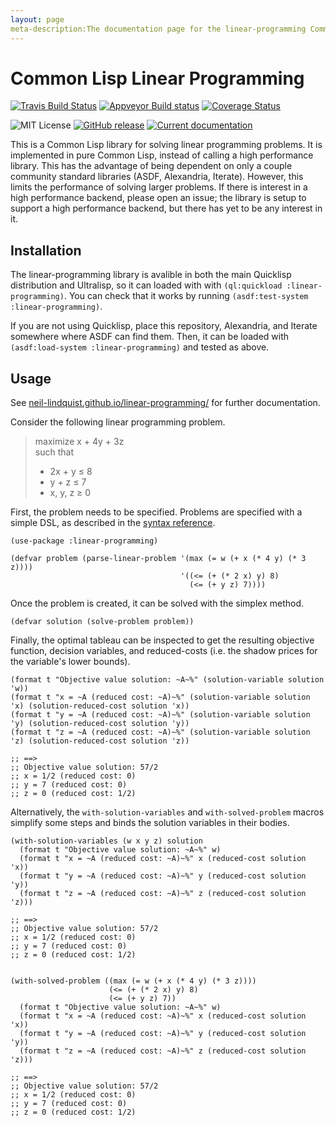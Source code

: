 ```yaml
---
layout: page
meta-description:The documentation page for the linear-programming Common Lisp library.
---
```


# Common Lisp Linear Programming
[![Travis Build Status](https://img.shields.io/travis/neil-lindquist/linear-programming/master?logo=travis)](https://travis-ci.org/neil-lindquist/linear-programming?branch=master)
[![Appveyor Build status](https://ci.appveyor.com/api/projects/status/8rx1x28xxx7tkis4/branch/master?svg=true)](https://ci.appveyor.com/project/neil-lindquist/linear-programming/branch/master)
[![Coverage Status](https://coveralls.io/repos/github/neil-lindquist/linear-programming/badge.svg?branch=master)](https://coveralls.io/github/neil-lindquist/linear-programming?branch=master)

![MIT License](https://img.shields.io/github/license/neil-lindquist/linear-programming.svg?color=informational)
[![GitHub release](https://img.shields.io/github/release/neil-lindquist/linear-programming.svg)](https://github.com/neil-lindquist/linear-programming/releases)
[![Current documentation](https://img.shields.io/badge/docs-current-informational.svg)](https://neil-lindquist.github.io/linear-programming/)



This is a Common Lisp library for solving linear programming problems.
It is implemented in pure Common Lisp, instead of calling a high performance library.
This has the advantage of being dependent on only a couple community standard libraries (ASDF, Alexandria, Iterate).
However, this limits the performance of solving larger problems.
If there is interest in a high performance backend, please open an issue; the library is setup to support a high performance backend, but there has yet to be any interest in it.

## Installation
The linear-programming library is avalible in both the main Quicklisp distribution and Ultralisp, so it can loaded with with `(ql:quickload :linear-programming)`.
You can check that it works by running `(asdf:test-system :linear-programming)`.

If you are not using Quicklisp, place this repository, Alexandria, and Iterate somewhere where ASDF can find them.
Then, it can be loaded with `(asdf:load-system :linear-programming)` and tested as above.


## Usage
See [neil-lindquist.github.io/linear-programming/](https://neil-lindquist.github.io/linear-programming/) for further documentation.

Consider the following linear programming problem.
> maximize  x + 4y + 3z  
> such that  
> * 2x + y &#x2264; 8  
> * y + z &#x2264; 7
> * x, y, z &#x2265; 0

First, the problem needs to be specified.
Problems are specified with a simple DSL, as described in the [syntax reference](https://neil-lindquist.github.io/linear-programming/linear-problem-syntax).
```common-lisp
(use-package :linear-programming)

(defvar problem (parse-linear-problem '(max (= w (+ x (* 4 y) (* 3 z))))
                                      '((<= (+ (* 2 x) y) 8)
                                        (<= (+ y z) 7))))
```
Once the problem is created, it can be solved with the simplex method.
```common-lisp
(defvar solution (solve-problem problem))
```
Finally, the optimal tableau can be inspected to get the resulting objective function, decision variables, and reduced-costs (i.e. the shadow prices for the variable's lower bounds).
```common-lisp
(format t "Objective value solution: ~A~%" (solution-variable solution 'w))
(format t "x = ~A (reduced cost: ~A)~%" (solution-variable solution 'x) (solution-reduced-cost solution 'x))
(format t "y = ~A (reduced cost: ~A)~%" (solution-variable solution 'y) (solution-reduced-cost solution 'y))
(format t "z = ~A (reduced cost: ~A)~%" (solution-variable solution 'z) (solution-reduced-cost solution 'z))

;; ==>
;; Objective value solution: 57/2
;; x = 1/2 (reduced cost: 0)
;; y = 7 (reduced cost: 0)
;; z = 0 (reduced cost: 1/2)
```
Alternatively, the `with-solution-variables` and `with-solved-problem` macros simplify some steps and binds the solution variables in their bodies.

```common-lisp
(with-solution-variables (w x y z) solution
  (format t "Objective value solution: ~A~%" w)
  (format t "x = ~A (reduced cost: ~A)~%" x (reduced-cost solution 'x))
  (format t "y = ~A (reduced cost: ~A)~%" y (reduced-cost solution 'y))
  (format t "z = ~A (reduced cost: ~A)~%" z (reduced-cost solution 'z)))

;; ==>
;; Objective value solution: 57/2
;; x = 1/2 (reduced cost: 0)
;; y = 7 (reduced cost: 0)
;; z = 0 (reduced cost: 1/2)


(with-solved-problem ((max (= w (+ x (* 4 y) (* 3 z))))
                      (<= (+ (* 2 x) y) 8)
                      (<= (+ y z) 7))
  (format t "Objective value solution: ~A~%" w)
  (format t "x = ~A (reduced cost: ~A)~%" x (reduced-cost solution 'x))
  (format t "y = ~A (reduced cost: ~A)~%" y (reduced-cost solution 'y))
  (format t "z = ~A (reduced cost: ~A)~%" z (reduced-cost solution 'z)))

;; ==>
;; Objective value solution: 57/2
;; x = 1/2 (reduced cost: 0)
;; y = 7 (reduced cost: 0)
;; z = 0 (reduced cost: 1/2)
```
